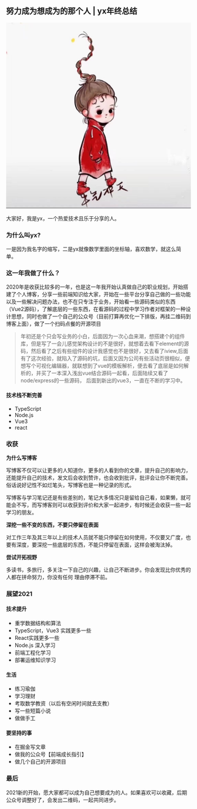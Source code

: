 ## 努力成为想成为的那个人 | yx年终总结


![加油](./images/1.jpg)


​大家好，我是yx，一个热爱技术且乐于分享的人。



### 为什么叫yx?

一是因为我名字的缩写，二是yx就像数学里面的坐标轴，喜欢数学，就这么简单。

### 这一年我做了什么？

2020年是收获比较多的一年，也是这一年我开始认真做自己的职业规划，开始搭建了个人博客，分享一些前端知识给大家，开始在一些平台分享自己做的一些功能以及一些解决问题办法，也不在只专注于业务，开始看一些源码类似的东西（Vue2源码），了解底层的一些东西，在看源码的过程中学习作者对框架的一种设计思想，同时也做了一个自己的公众号（目前打算再优化一下排版，再挂二维码到博客上面），做了一个扫码点餐的开源项目


> 年初还是个只会写业务的小白，后面因为一次心血来潮，想搭建个的组件库，但是写了一会儿感觉架构设计的不是很好，就想着去看下element的源码，然后看了之后有些组件的设计我感觉也不是很好，又去看了iview,后面有了这次经验，就陷入了源码的坑，后面又因为公司有些活动页很相似，便想写个可视化编辑器，就联想到了vue的模板解析，便去看了底层是如何解析的，并买了一本深入浅出vue结合源码一起看，后面陆续又看了node/express的一些源码，
后面到新出的vue3，一直在不断的学习中。


#### 技术栈不断完善

- TypeScript
- Node.js
- Vue3
- react

### 收获

**为什么写博客**

写博客不仅可以让更多的人知道你，更多的人看到你的文章，提升自己的影响力，还能提升自己的技术，发文后会收到赞许，也会收到批评，批评会让你不断完善。俗话说好记性不如烂笔头，写博客也是一种记录的形式。

写博客与学习笔记还是有些差别的，笔记大多情况只是留给自己看，如果懒，就可能会不写，而写博客则可以收获到评价和大家一起进步，有时候还会收获一些一起学习的朋友。

**深挖一些不变的东西，不要只停留在表面**

对工作三年及其三年以上的技术人员就不能只停留在如何使用，不仅要又广度，也要有深度，要深挖一些底层的东西，不能只停留在表面，这样会被淘汰掉。

**尝试开拓视野**

多读书，多旅行，多关注一下自己的兴趣，让自己不断进步。你会发现比你优秀的人都在拼命努力，你没有任何 理由停滞不前。

### 展望2021

#### 技术提升

- 重学数据结构和算法
- TypeScript，Vue3 实践更多一些
- React实践更多一些
- Node.js 深入学习
- 前端工程化学习
- 部署运维知识学习


#### 生活
- 练习瑜伽
- 学习理财
- 考取数学教资（以后有空闲时间就去支教）
- 写一些短篇小说
- 做做手工

#### 要坚持的事

- 在掘金写文章
- 做我的公众号【前端成长指引】
- 做几个自己的开源项目

### 最后

2021新的开始，愿大家都可以成为自己想要成为的人。如果喜欢可以收藏，后期公众号调整好了，会发出二维码，一起共同进步。





















